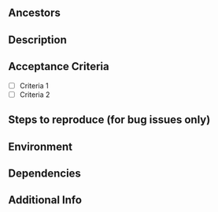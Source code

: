 ## Ancestors
<!-- parent `dev/<global_version>` or `epic/<short-description>-#<issue-number>` -->

## Description
<!-- What needs to be done and why -->

## Acceptance Criteria
<!-- List specific, measurable conditions that must be met for this issue to be considered complete. -->
- [ ] Criteria 1
- [ ] Criteria 2

## Steps to reproduce (for bug issues only)
<!-- Provide step-by-step instructions to reproduce the problem. -->

## Environment
<!-- OS, browser, device, server details, etc. (if necessary) -->

## Dependencies
<!--External services, related tickets, versions, API endpoints, etc. (if necessary) -->

## Additional Info
<!-- Anything else that might help (screenshots, logs, mockups, diagrams). -->